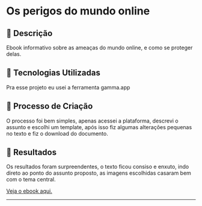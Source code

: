 # Os perigos do mundo online

## 📒 Descrição
Ebook informativo sobre as ameaças do mundo online, e como se proteger delas.

## 🤖 Tecnologias Utilizadas
Pra esse projeto eu usei a ferramenta gamma.app

## 🧐 Processo de Criação
O processo foi bem simples, apenas acessei a plataforma, descrevi o assunto e escolhi um template, após isso fiz algumas alterações pequenas no texto e fiz o download do documento.

## 🚀 Resultados

 Os resultados foram surpreendentes, o texto ficou consiso e enxuto, indo direto ao ponto do assunto proposto, as imagens escolhidas casaram bem com o tema central.

[Veja o ebook aqui.](href="https://github.com/karineyasmin/lab-natty-or-not/blob/main/Os-Perigos-do-Mundo-Online")
____________________
